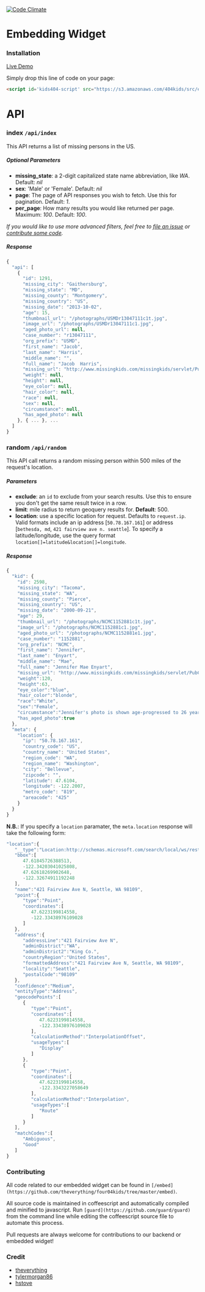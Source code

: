 [![Code Climate](https://codeclimate.com/github/theverything/four04kids.png)](https://codeclimate.com/github/theverything/four04kids)

# Embedding Widget

### Installation

[Live Demo](https://s3.amazonaws.com/404kids/public/demo.html)

Simply drop this line of code on your page:

~~~HTML
<script id='kids404-script' src="https://s3.amazonaws.com/404kids/src/embed.js" type="text/javascript"></script>
~~~

# API

### index `/api/index`

This API returns a list of missing persons in the US.

##### Optional Parameters

- **missing_state**: a 2-digit capitalized state name abbreviation, like *WA*. Default: *nil*
- **sex**: 'Male' or 'Female'. Default: *nil*
- **page**: The page of API responses you wish to fetch. Use this for pagination. Default: *1*.
- **per_page**: How many results you would like returned per page. Maximum: *100*. Default: *100*.

*If you would like to use more advanced filters, feel free to [file an issue](https://github.com/theverything/four04kids/issues/new) or [contribute some code](https://github.com/theverything/four04kids/blob/master/app/controllers/api_controller.rb).*

##### Response

~~~javascript
{
  "api": [
    {
      "id": 1291,
      "missing_city": "Gaithersburg",
      "missing_state": "MD",
      "missing_county": "Montgomery",
      "missing_country": "US",
      "missing_date": "2013-10-02",
      "age": 15,
      "thumbnail_url": "/photographs/USMDr13047111c1t.jpg",
      "image_url": "/photographs/USMDr13047111c1.jpg",
      "aged_photo_url": null,
      "case_number": "r13047111",
      "org_prefix": "USMD",
      "first_name": "Jacob",
      "last_name": "Harris",
      "middle_name": "",
      "full_name": "Jacob  Harris",
      "missing_url": "http://www.missingkids.com/missingkids/servlet/PubCaseSearchServlet?act=viewPoster&caseNum=r13047111&orgPrefix=USMD",
      "weight": null,
      "height": null,
      "eye_color": null,
      "hair_color": null,
      "race": null,
      "sex": null,
      "circumstance": null,
      "has_aged_photo": null
    }, { ... }, ...
  ]
}
~~~

### random `/api/random`

This API call returns a random missing person within 500 miles of the request's location.

##### Parameters

- **exclude**: an `id` to exclude from your search results. Use this to ensure you don't get the same result twice in a row.
- **limit**: mile radius to return geoquery results for. **Default**: 500.
- **location**: use a specific location for request. Defaults to `request.ip`. Valid formats include an ip address [`50.78.167.161`] or address [`bethesda, md`, `421 fairview ave n. seattle`]. To specify a latitude/longitude, use the query format `location[]=latitude&location[]=longitude`.

##### Response

~~~javascript
{
  "kid": {
    "id": 2598,
    "missing_city": "Tacoma",
    "missing_state": "WA",
    "missing_county": "Pierce",
    "missing_country": "US",
    "missing_date": "2000-09-21",
    "age": 29,
    "thumbnail_url": "/photographs/NCMC1152881c1t.jpg",
    "image_url": "/photographs/NCMC1152881c1.jpg",
    "aged_photo_url": "/photographs/NCMC1152881e1.jpg",
    "case_number": "1152881",
    "org_prefix": "NCMC",
    "first_name": "Jennifer",
    "last_name": "Enyart",
    "middle_name": "Mae",
    "full_name": "Jennifer Mae Enyart",
    "missing_url": "http://www.missingkids.com/missingkids/servlet/PubCaseSearchServlet?act=viewPoster&caseNum=1152881&orgPrefix=NCMC",
    "weight":120,
    "height":63,
    "eye_color":"blue",
    "hair_color":"blonde",
    "race":"White",
    "sex":"Female",
    "circumstance":"Jennifer's photo is shown age-progressed to 26 years.  She was last seen on September 21, 2000.  She may have traveled to Florida. Jennifer may use the alias name Rochelle Smith.",
    "has_aged_photo":true
  },
  "meta": {
    "location": {
      "ip": "50.78.167.161",
      "country_code": "US",
      "country_name": "United States",
      "region_code": "WA",
      "region_name": "Washington",
      "city": "Bellevue",
      "zipcode": "",
      "latitude": 47.6104,
      "longitude": -122.2007,
      "metro_code": "819",
      "areacode": "425"
    }
  }
}
~~~

**N.B.**: If you specify a `location` paramater, the `meta.location` response will take the following form:

~~~javascript
"location":{
   "__type":"Location:http://schemas.microsoft.com/search/local/ws/rest/v1",
   "bbox":[
      47.61845726388513,
      -122.34203041025808,
      47.62618269902648,
      -122.32674911192248
   ],
   "name":"421 Fairview Ave N, Seattle, WA 98109",
   "point":{
      "type":"Point",
      "coordinates":[
         47.6223199814558,
         -122.33438976109028
      ]
   },
   "address":{
      "addressLine":"421 Fairview Ave N",
      "adminDistrict":"WA",
      "adminDistrict2":"King Co.",
      "countryRegion":"United States",
      "formattedAddress":"421 Fairview Ave N, Seattle, WA 98109",
      "locality":"Seattle",
      "postalCode":"98109"
   },
   "confidence":"Medium",
   "entityType":"Address",
   "geocodePoints":[
      {
         "type":"Point",
         "coordinates":[
            47.6223199814558,
            -122.33438976109028
         ],
         "calculationMethod":"InterpolationOffset",
         "usageTypes":[
            "Display"
         ]
      },
      {
         "type":"Point",
         "coordinates":[
            47.6223199814558,
            -122.3343227058649
         ],
         "calculationMethod":"Interpolation",
         "usageTypes":[
            "Route"
         ]
      }
   ],
   "matchCodes":[
      "Ambiguous",
      "Good"
   ]
}
~~~

### Contributing

All code related to our embedded widget can be found in `[/embed](https://github.com/theverything/four04kids/tree/master/embed)`.

All source code is maintained in coffeescript and automatically compiled and minified to javascript. Run `[guard](https://github.com/guard/guard)` from the command line while editing the coffeescript source file to automate this process.

Pull requests are always welcome for contributions to our backend or embedded widget!

### Credit

- [theverything](https://github.com/theverything)
- [tylermorgan86](https://github.com/tylermorgan86)
- [hstove](https://github.com/hstove)
